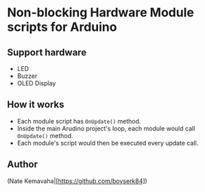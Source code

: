 # Non-blocking Hardware Module scripts for Arduino

## Support hardware
* LED
* Buzzer
* OLED Display 

## How it works
* Each module script has `OnUpdate()` method.
* Inside the main Arudino project's loop, each module would call `OnUpdate()` method.
* Each module's script would then be executed every update call.

## Author
(Nate Kemavaha|[https://github.com/boyserk84]) 
